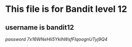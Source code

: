 # This file is for Bandit level 12

## username is bandit12

*password 7x16WNeHIi5YkIhWsfFIqoognUTyj9Q4*
